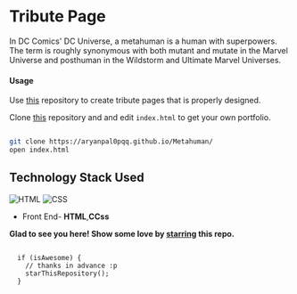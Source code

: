 
# Tribute Page
In DC Comics' DC Universe, a metahuman is a human with superpowers. The term is roughly synonymous with both mutant and mutate in the Marvel Universe and posthuman in the Wildstorm and Ultimate Marvel Universes.

#### Usage

Use [this](https://aryanpal0pqq.github.io/Metahuman/) repository to create tribute pages that is properly designed. 

Clone [this](https://aryanpal0pqq.github.io/Metahuman/) repository and and edit `index.html` to get your own portfolio.

```bash

git clone https://aryanpal0pqq.github.io/Metahuman/ 
open index.html

```

## Technology Stack Used

![HTML](https://img.shields.io/badge/frontend-html-orange.svg?logo=html5&style=flat-square) 
![CSS](https://img.shields.io/badge/frontend-css-yellowgreen.svg?logo=css3&style=flat-square)

- Front End- **HTML**,**CCss**

**Glad to see you here! Show some love by [starring](https://aryanpal0pqq.github.io/Metahuman/) this repo.**



```

  if (isAwesome) {
    // thanks in advance :p
    starThisRepository();
  }

```
